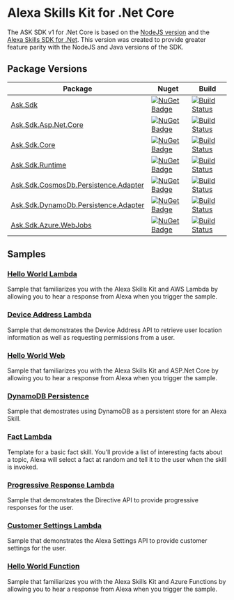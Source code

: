 # Alexa Skills Kit for .Net Core

The ASK SDK v1 for .Net Core is based on the [NodeJS version](https://github.com/alexa/alexa-skills-kit-sdk-for-nodejs) and the [Alexa Skills SDK for .Net](https://github.com/timheuer/alexa-skills-dotnet). This version was created to provide greater feature parity with the NodeJS and Java versions of the SDK.


## Package Versions
| Package       | Nuget         | Build         |
| ------------- | ------------- | ------------- |
|[Ask.Sdk](https://github.com/captechconsulting/alexa-skills-kit-sdk-for-dot-net/tree/master/src/Ask.Sdk)|[![NuGet Badge](https://buildstats.info/nuget/ask.sdk)](https://www.nuget.org/packages/Ask.Sdk/)|[![Build Status](https://dev.azure.com/captechconsulting/Alexa%20Skills%20Kit%20SDK%20.Net%20Core/_apis/build/status/ask-sdk?branchName=master)](https://dev.azure.com/captechconsulting/Alexa%20Skills%20Kit%20SDK%20.Net%20Core/_build/latest?definitionId=10&branchName=master)|
|[Ask.Sdk.Asp.Net.Core](https://github.com/captechconsulting/alexa-skills-kit-sdk-for-dot-net/tree/master/src/Ask.Sdk.Asp.Net.Core)|[![NuGet Badge](https://buildstats.info/nuget/ask.sdk.asp.net.core)](https://www.nuget.org/packages/Ask.Sdk.Asp.Net.Core/)|[![Build Status](https://dev.azure.com/captechconsulting/Alexa%20Skills%20Kit%20SDK%20.Net%20Core/_apis/build/status/ask-sdk-core?branchName=refs%2Fpull%2F6%2Fmerge)](https://dev.azure.com/captechconsulting/Alexa%20Skills%20Kit%20SDK%20.Net%20Core/_build/latest?definitionId=9&branchName=refs%2Fpull%2F6%2Fmerge)|
|[Ask.Sdk.Core](https://github.com/captechconsulting/alexa-skills-kit-sdk-for-dot-net/tree/master/src/Ask.Sdk.Core)|[![NuGet Badge](https://buildstats.info/nuget/ask.sdk.core)](https://www.nuget.org/packages/Ask.Sdk.Core/)|[![Build Status](https://dev.azure.com/captechconsulting/Alexa%20Skills%20Kit%20SDK%20.Net%20Core/_apis/build/status/ask-sdk-core?branchName=refs%2Fpull%2F5%2Fmerge)](https://dev.azure.com/captechconsulting/Alexa%20Skills%20Kit%20SDK%20.Net%20Core/_build/latest?definitionId=9&branchName=refs%2Fpull%2F5%2Fmerge)|
|[Ask.Sdk.Runtime](https://github.com/captechconsulting/alexa-skills-kit-sdk-for-dot-net/tree/master/src/Ask.Sdk.Runtime)|[![NuGet Badge](https://buildstats.info/nuget/ask.sdk.runtime)](https://www.nuget.org/packages/Ask.Sdk.Runtime/)|[![Build Status](https://dev.azure.com/captechconsulting/Alexa%20Skills%20Kit%20SDK%20.Net%20Core/_apis/build/status/ask-sdk-runtime?branchName=master)](https://dev.azure.com/captechconsulting/Alexa%20Skills%20Kit%20SDK%20.Net%20Core/_build/latest?definitionId=13&branchName=master)|
|[Ask.Sdk.CosmosDb.Persistence.Adapter](https://github.com/captechconsulting/alexa-skills-kit-sdk-for-dot-net/tree/master/src/Ask.Sdk.CosmosDb.Persistence.Adapter)|[![NuGet Badge](https://buildstats.info/nuget/ask.sdk.cosmosdb.persistence.adapter)](https://www.nuget.org/packages/Ask.Sdk.CosmosDb.Persistence.Adapter/)|[![Build Status](https://dev.azure.com/captechconsulting/Alexa%20Skills%20Kit%20SDK%20.Net%20Core/_apis/build/status/ask-sdk-cosmosdb-persistence-adapter?branchName=master)](https://dev.azure.com/captechconsulting/Alexa%20Skills%20Kit%20SDK%20.Net%20Core/_build/latest?definitionId=14&branchName=master)|
|[Ask.Sdk.DynamoDb.Persistence.Adapter](https://github.com/captechconsulting/alexa-skills-kit-sdk-for-dot-net/tree/master/src/Ask.Sdk.DynamoDb.Persistence.Adapter)|[![NuGet Badge](https://buildstats.info/nuget/ask.sdk.dynamodb.persistence.adapter)](https://www.nuget.org/packages/Ask.Sdk.DynamoDb.Persistence.Adapter/)|[![Build Status](https://dev.azure.com/captechconsulting/Alexa%20Skills%20Kit%20SDK%20.Net%20Core/_apis/build/status/ask-sdk-dynamodb-persistence-adapter?branchName=master)](https://dev.azure.com/captechconsulting/Alexa%20Skills%20Kit%20SDK%20.Net%20Core/_build/latest?definitionId=11&branchName=master)|
|[Ask.Sdk.Azure.WebJobs](https://github.com/captechconsulting/alexa-skills-kit-sdk-for-dot-net/tree/master/src/Ask.Sdk.Azure.WebJobs)|[![NuGet Badge](https://buildstats.info/nuget/ask.sdk.azure.webjobs)](https://www.nuget.org/packages/Ask.Sdk.Azure.WebJobs/)|[![Build Status](https://dev.azure.com/captechconsulting/Alexa%20Skills%20Kit%20SDK%20.Net%20Core/_apis/build/status/ask-sdk-azure-webjobs?branchName=master)](https://dev.azure.com/captechconsulting/Alexa%20Skills%20Kit%20SDK%20.Net%20Core/_build/latest?definitionId=15&branchName=master)|

## Samples

### [Hello World Lambda](https://github.com/captechconsulting/alexa-skills-kit-sdk-for-dot-net/tree/master/samples/HelloWorldLambda)
Sample that familiarizes you with the Alexa Skills Kit and AWS Lambda by allowing you to hear a response from Alexa when you trigger the sample.

### [Device Address Lambda](https://github.com/captechconsulting/alexa-skills-kit-sdk-for-dot-net/tree/master/samples/DeviceAddressLambda)
Sample that demonstrates the Device Address API to retrieve user location information as well as requesting permissions from a user.

### [Hello World Web](https://github.com/captechconsulting/alexa-skills-kit-sdk-for-dot-net/tree/master/samples/HelloWorldWeb)
Sample that familiarizes you with the Alexa Skills Kit and ASP.Net Core by allowing you to hear a response from Alexa when you trigger the sample.

### [DynamoDB Persistence](https://github.com/captechconsulting/alexa-skills-kit-sdk-for-dot-net/tree/master/samples/DynamoDbLambda)
Sample that demostrates using DynamoDB as a persistent store for an Alexa Skill.

### [Fact Lambda](https://github.com/captechconsulting/alexa-skills-kit-sdk-for-dot-net/tree/master/samples/FactLambda)
Template for a basic fact skill. You’ll provide a list of interesting facts about a topic, Alexa will select a fact at random and tell it to the user when the skill is invoked.

### [Progressive Response Lambda](https://github.com/captechconsulting/alexa-skills-kit-sdk-for-dot-net/tree/master/samples/ProgressiveResponseLambda)
Sample that demonstrates the Directive API to provide progressive responses for the user.

### [Customer Settings Lambda](https://github.com/captechconsulting/alexa-skills-kit-sdk-for-dot-net/tree/master/samples/CustomerSettingsLambda)
Sample that demonstrates the Alexa Settings API to provide customer settings for the user.

### [Hello World Function](https://github.com/captechconsulting/alexa-skills-kit-sdk-for-dot-net/tree/master/samples/HelloWorldFunction)
Sample that familiarizes you with the Alexa Skills Kit and Azure Functions by allowing you to hear a response from Alexa when you trigger the sample.
